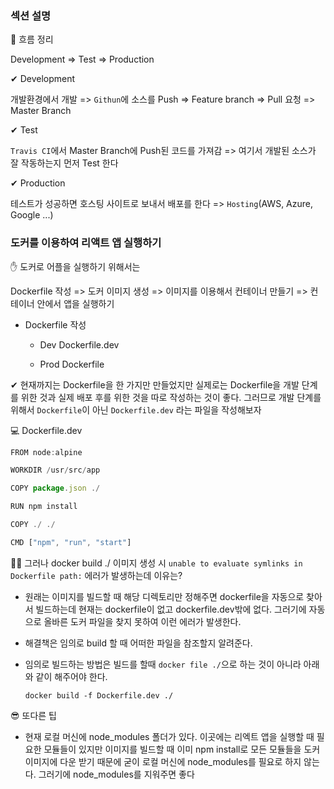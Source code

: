 ### 섹션 설명

👀 흐름 정리

Development => Test => Production

✔ Development

개발환경에서 개발 => `Githun`에 소스를 Push => Feature branch => Pull 요청 => Master Branch

✔ Test

`Travis CI`에서 Master Branch에 Push된 코드를 가져감 => 여기서 개발된 소스가 잘 작동하는지 먼저 Test 한다

✔ Production

테스트가 성공하면 호스팅 사이트로 보내서 배포를 한다 => `Hosting`(AWS, Azure, Google ...)

### 도커를 이용하여 리액트 앱 실행하기

✋ 도커로 어플을 실행하기 위해서는

Dockerfile 작성 => 도커 이미지 생성 =>  이미지를 이용해서 컨테이너 만들기 => 컨테이너 안에서 앱을 실행하기

-   Dockerfile 작성

    - Dev Dockerfile.dev

    -   Prod Dockerfile
  

✔ 현재까지는 Dockerfile을 한 가지만 만들었지만 실제로는 Dockerfile을 개발 단계를 위한 것과 실제 배포 후를 위한 것을 따로 작성하는 것이 좋다. 그러므로 개발 단계를 위해서 `Dockerfile`이 아닌 `Dockerfile.dev` 라는 파일을 작성해보자

💻 Dockerfile.dev

```js
FROM node:alpine

WORKDIR /usr/src/app

COPY package.json ./

RUN npm install

COPY ./ ./

CMD ["npm", "run", "start"]
```

🤦‍♂️ 그러나 docker build ./ 이미지 생성 시 `unable to evaluate symlinks in Dockerfile path:` 에러가 발생하는데 이유는?

-   원래는 이미지를 빌드할 때 해당 디렉토리만 정해주면 dockerfile을 자동으로 찾아서 빌드하는데 현재는 dockerfile이 없고 dockerfile.dev밖에 없다.
그러기에 자동으로 올바른 도커 파일을 찾지 못하여 이런 에러가 발생한다.

-   해결책은 임의로 build 할 때 어떠한 파일을 참조할지 알려준다.

-   임의로 빌드하는 방법은 빌드를 할때 `docker file ./`으로 하는 것이 아니라 아래와 같이 해주어야 한다.

    `docker build -f Dockerfile.dev ./`

😎 또다른 팁

-   현재 로컬 머신에 node_modules 폴더가 있다. 이곳에는 리엑트 앱을 실행할 때 필요한 모듈들이 있지만 이미지를 빌드할 때 이미 npm install로 모든 모듈들을 도커 이미지에 다운 받기 때문에 굳이 로컬 머신에 node_modules를 필요로 하지 않는다.  그러기에 node_modules를 지워주면 좋다
